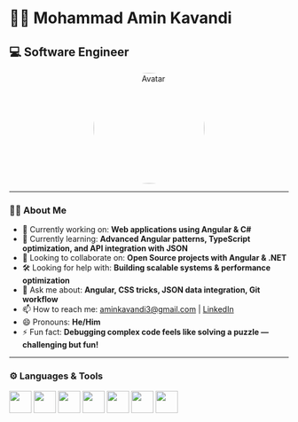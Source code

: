 # 👨‍💻 Mohammad Amin Kavandi  
## 💻 Software Engineer  

<p align="center">
  <img src="images/img1.jpg" alt="Avatar" width="200" style="border-radius:50%"/>
</p>

---

### 🧑‍💻 About Me  
- 🔭 Currently working on: **Web applications using Angular & C#**  
- 🌱 Currently learning: **Advanced Angular patterns, TypeScript optimization, and API integration with JSON**  
- 🤝 Looking to collaborate on: **Open Source projects with Angular & .NET**  
- 🛠️ Looking for help with: **Building scalable systems & performance optimization**  
- 💬 Ask me about: **Angular, CSS tricks, JSON data integration, Git workflow**  
- 📫 How to reach me: [aminkavandi3@gmail.com](mailto:aminkavandi3@gmail.com) | [LinkedIn](https://www.linkedin.com/in/amin-kavandi-0a5923378/)  
- 😄 Pronouns: **He/Him**  
- ⚡ Fun fact: **Debugging complex code feels like solving a puzzle — challenging but fun!**  

---

### ⚙️ Languages & Tools  
<p>
  <img src="https://cdn.jsdelivr.net/gh/devicons/devicon/icons/csharp/csharp-original.svg" width="40" height="40"/>
  <img src="https://cdn.jsdelivr.net/gh/devicons/devicon/icons/html5/html5-original.svg" width="40" height="40"/>
  <img src="https://cdn.jsdelivr.net/gh/devicons/devicon/icons/css3/css3-original.svg" width="40" height="40"/>
  <img src="https://cdn.jsdelivr.net/gh/devicons/devicon/icons/typescript/typescript-original.svg" width="40" height="40"/>
  <img src="https://cdn.jsdelivr.net/gh/devicons/devicon/icons/angularjs/angularjs-original.svg" width="40" height="40"/>
  <img src="https://cdn.jsdelivr.net/gh/devicons/devicon/icons/git/git-original.svg" width="40" height="40"/>
  <img src="https://cdn.jsdelivr.net/gh/devicons/devicon/icons/json/json-original.svg" width="40" height="40"/>
</p>
